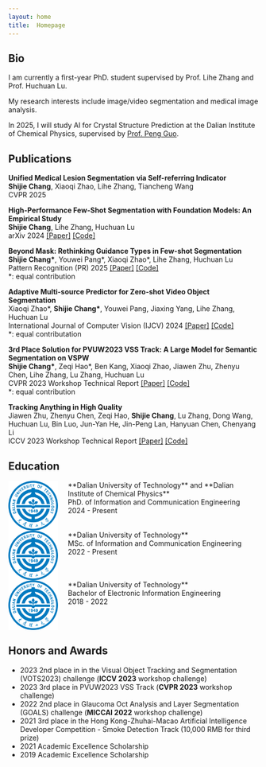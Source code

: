 ```yaml
---
layout: home
title:  Homepage
---
```


## Bio
I am currently a first-year PhD. student supervised by Prof. Lihe Zhang and Prof. Huchuan Lu.

My research interests include image/video segmentation and medical image analysis.

In 2025, I will study AI for Crystal Structure Prediction at the Dalian Institute of Chemical Physics, supervised by [Prof. Peng Guo](https://www.x-mol.com/groups/guo_peng/people/35248).

## Publications

**Unified Medical Lesion Segmentation via Self-referring Indicator**<br />
**Shijie Chang**, Xiaoqi Zhao, Lihe Zhang, Tiancheng Wang<br />
CVPR 2025<br />

**High-Performance Few-Shot Segmentation with Foundation Models: An Empirical Study**<br />
**Shijie Chang**, Lihe Zhang, Huchuan Lu<br />
arXiv 2024 [[Paper]](https://arxiv.org/pdf/2409.06305) [[Code]](https://github.com/DUT-CSJ/FoundationFSS)<br />

**Beyond Mask: Rethinking Guidance Types in Few-shot Segmentation**<br />
**Shijie Chang\***, Youwei Pang\*, Xiaoqi Zhao\*, Lihe Zhang, Huchuan Lu<br />
Pattern Recognition (PR) 2025 [[Paper]](https://www.sciencedirect.com/science/article/pii/S003132032500295X) [[Code]](https://github.com/DUT-CSJ/PR-UniFSS)<br /> \*: equal contribution

**Adaptive Multi-source Predictor for Zero-shot Video Object Segmentation**<br />
Xiaoqi Zhao\*, **Shijie Chang\***, Youwei Pang, Jiaxing Yang, Lihe Zhang, Huchuan Lu<br />
International Journal of Computer Vision (IJCV) 2024 [[Paper]](https://link.springer.com/article/10.1007/s11263-024-02024-8) [[Code]](https://github.com/DUT-CSJ/Multi-Source-APS-ZVOS)<br /> \*: equal contributation

**3rd Place Solution for PVUW2023 VSS Track: A Large Model for Semantic Segmentation on VSPW**<br />
**Shijie Chang\***, Zeqi Hao\*, Ben Kang, Xiaoqi Zhao, Jiawen Zhu, Zhenyu Chen, Lihe Zhang, Lu Zhang, Huchuan Lu<br />
CVPR 2023 Workshop Technical Report [[Paper]](https://arxiv.org/pdf/2306.02291.pdf) [[Code]](https://github.com/DUT-CSJ/PVUW2023-VSS-3rd)<br />
\*: equal contribution

**Tracking Anything in High Quality**<br />
Jiawen Zhu, Zhenyu Chen, Zeqi Hao, **Shijie Chang**, Lu Zhang, Dong Wang, Huchuan Lu, Bin Luo, Jun-Yan He, Jin-Peng Lan, Hanyuan Chen, Chenyang Li<br />
ICCV 2023 Workshop Technical Report [[Paper]](https://arxiv.org/pdf/2307.13974) [[Code]](https://github.com/jiawen-zhu/HQTrack)<br />


## Education
<img style="float:left;padding-right:20px;" width="100" src="/assets/orgs/dut.png">
**Dalian University of Technology** and **Dalian Institute of Chemical Physics**<br />
PhD. of Information and Communication Engineering<br />
2024 - Present<br style="clear:both" />

<img style="float:left;padding-right:20px;" width="100" src="/assets/orgs/dut.png">
**Dalian University of Technology**<br />
MSc. of Information and Communication Engineering<br />
2022 - Present<br style="clear:both" />

<img style="float:left;padding-right:20px;" width="100" src="/assets/orgs/dut.png">
**Dalian University of Technology**<br />
Bachelor of Electronic Information Engineering<br />
2018 - 2022<br style="clear:both" />

## Honors and Awards
* 2023 2nd place in in the Visual Object Tracking and Segmentation (VOTS2023) challenge (**ICCV 2023** workshop challenge)
* 2023 3rd place in PVUW2023 VSS Track (**CVPR 2023** workshop challenge)
* 2022 2nd place in Glaucoma Oct Analysis and Layer Segmentation (GOALS) challenge (**MICCAI 2022** workshop challenge)
* 2021 3rd place in the Hong Kong-Zhuhai-Macao Artificial Intelligence Developer Competition - Smoke Detection Track (10,000 RMB for third prize)
* 2021 Academic Excellence Scholarship
* 2019 Academic Excellence Scholarship
